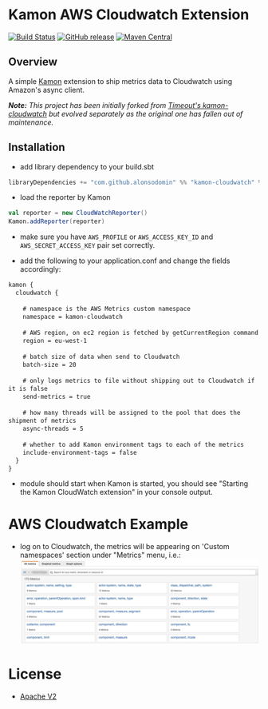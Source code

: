 # Kamon AWS Cloudwatch Extension

[![Build Status](https://travis-ci.org/alonsodomin/kamon-cloudwatch.svg?branch=master)](https://travis-ci.org/alonsodomin/kamon-cloudwatch)
[![GitHub release](https://img.shields.io/github/tag/alonsodomin/kamon-cloudwatch.svg)](https://github.com/alonsodomin/kamon-cloudwatch/releases)
[![Maven Central](https://maven-badges.herokuapp.com/maven-central/com.github.alonsodomin/kamon-cloudwatch_2.12/badge.svg)](https://maven-badges.herokuapp.com/maven-central/com.github.alonsodomin/kamon-cloudwatch_2.12)

## Overview

A simple [Kamon](https://github.com/kamon-io/Kamon) extension to ship metrics data to Cloudwatch using Amazon's async client.

_**Note:** This project has been initially forked from [Timeout's kamon-cloudwatch](https://github.com/timeoutdigital/kamon-cloudwatch) but evolved separately as the original one has fallen out of maintenance._

## Installation
- add library dependency to your build.sbt

```scala
libraryDependencies += "com.github.alonsodomin" %% "kamon-cloudwatch" % "1.0.0"
```

- load the reporter by Kamon

```scala
val reporter = new CloudWatchReporter()
Kamon.addReporter(reporter)
```

- make sure you have `AWS_PROFILE` or `AWS_ACCESS_KEY_ID` and `AWS_SECRET_ACCESS_KEY` pair set correctly.

- add the following to your application.conf and change the fields accordingly:

```
kamon {
  cloudwatch {

    # namespace is the AWS Metrics custom namespace
    namespace = kamon-cloudwatch
    
    # AWS region, on ec2 region is fetched by getCurrentRegion command
    region = eu-west-1

    # batch size of data when send to Cloudwatch    
    batch-size = 20

    # only logs metrics to file without shipping out to Cloudwatch if it is false
    send-metrics = true

    # how many threads will be assigned to the pool that does the shipment of metrics
    async-threads = 5
    
    # whether to add Kamon environment tags to each of the metrics
    include-environment-tags = false
  }
}
```

- module should start when Kamon is started, you should see "Starting the Kamon CloudWatch extension" in your console output.

# AWS Cloudwatch Example
- log on to Cloudwatch, the metrics will be appearing on 'Custom namespaces' section under "Metrics" menu, i.e.:
![alt text](https://github.com/alonsodomin/kamon-cloudwatch/blob/master/doc/cloudwatch-metrics.jpg "what has showed up in Cloudwatch")

# License
- [Apache V2](https://github.com/alonsodomin/kamon-cloudwatch/blob/master/LICENSE "MIT")
